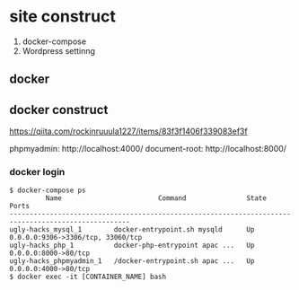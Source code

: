 # site construct

1. docker-compose
2. Wordpress settinng





## docker

## docker construct
https://qiita.com/rockinruuula1227/items/83f3f1406f339083ef3f

phpmyadmin: http://localhost:4000/
document-root: http://localhost:8000/

### docker login

```
$ docker-compose ps
         Name                        Command               State                 Ports
----------------------------------------------------------------------------------------------------
ugly-hacks_mysql_1        docker-entrypoint.sh mysqld      Up      0.0.0.0:9306->3306/tcp, 33060/tcp
ugly-hacks_php_1          docker-php-entrypoint apac ...   Up      0.0.0.0:8000->80/tcp
ugly-hacks_phpmyadmin_1   /docker-entrypoint.sh apac ...   Up      0.0.0.0:4000->80/tcp
$ docker exec -it [CONTAINER_NAME] bash
```

